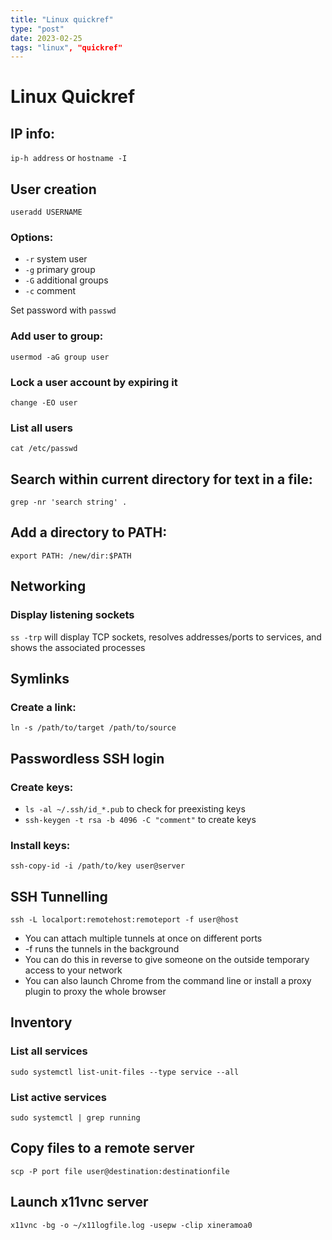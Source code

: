 ```yaml
---
title: "Linux quickref"
type: "post"
date: 2023-02-25
tags: "linux", "quickref"
---
```


# Linux Quickref

## IP info:
`ip-h address` or `hostname -I`

## User creation

`useradd USERNAME`

### Options:
* `-r` system user
* `-g` primary group
* `-G` additional groups
* `-c` comment

Set password with `passwd`

### Add user to group:

`usermod -aG group user`

### Lock a user account by expiring it

`change -EO user`

### List all users

`cat /etc/passwd`

## Search within current directory for text in a file:

`grep -nr 'search string' .`

## Add a directory to PATH:

`export PATH: /new/dir:$PATH`

## Networking

### Display listening sockets

`ss -trp` will display TCP sockets, resolves addresses/ports to services, and shows the associated processes

## Symlinks

### Create a link:

`ln -s /path/to/target /path/to/source`

## Passwordless SSH login

### Create keys:

* `ls -al ~/.ssh/id_*.pub` to check for preexisting keys
* `ssh-keygen -t rsa -b 4096 -C "comment"` to create keys

### Install keys:

`ssh-copy-id -i /path/to/key user@server`

## SSH Tunnelling

`ssh -L localport:remotehost:remoteport -f user@host`

* You can attach multiple tunnels at once on different ports
* -f runs the tunnels in the background
* You can do this in reverse to give someone on the outside temporary access to your network
* You can also launch Chrome from the command line or install a proxy plugin to proxy the whole browser

## Inventory

### List all services

`sudo systemctl list-unit-files --type service --all`

### List active services

`sudo systemctl | grep running`

## Copy files to a remote server

`scp -P port file user@destination:destinationfile`

## Launch x11vnc server

`x11vnc -bg -o ~/x11logfile.log -usepw -clip xineramoa0`
